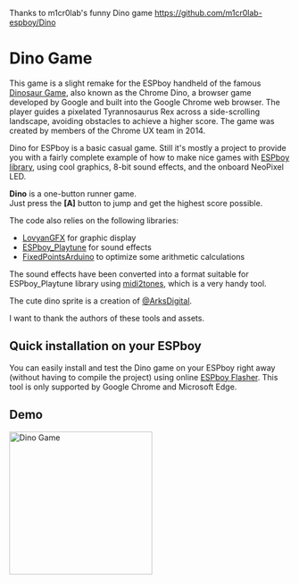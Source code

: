 Thanks to m1cr0lab's funny Dino game https://github.com/m1cr0lab-espboy/Dino
# Dino Game

This game is a slight remake for the ESPboy handheld of the famous [Dinosaur Game][chromedino], also known as the Chrome Dino, a browser game developed by Google and built into the Google Chrome web browser. The player guides a pixelated Tyrannosaurus Rex across a side-scrolling landscape, avoiding obstacles to achieve a higher score. The game was created by members of the Chrome UX team in 2014.

Dino for ESPboy is a basic casual game. Still it's mostly a project to provide you with a fairly complete example of how to make nice games with [ESPboy library][espboy], using cool graphics, 8-bit sound effects, and the onboard NeoPixel LED.

**Dino** is a one-button runner game.  
Just press the **[A]** button to jump and get the highest score possible.

The code also relies on the following libraries:

- [LovyanGFX][lovyangfx] for graphic display
- [ESPboy_Playtune][playtune] for sound effects
- [FixedPointsArduino][fixedpoint] to optimize some arithmetic calculations

The sound effects have been converted into a format suitable for ESPboy_Playtune library using [midi2tones][midi2tones], which is a very handy tool.

The cute dino sprite is a creation of [@ArksDigital][arksdigital].

I want to thank the authors of these tools and assets.


## Quick installation on your ESPboy

You can easily install and test the Dino game on your ESPboy right away (without having to compile the project) using online [ESPboy Flasher][flasher]. This tool is only supported by Google Chrome and Microsoft Edge.


## Demo

<img src="demo/dino.gif" width="256" height="256" align="center" style="image-rendering:pixelated" alt="Dino Game">


[chromedino]:  chrome://dino
[espboy]:      https://m1cr0lab-espboy.github.io/ESPboy
[lovyangfx]:   https://github.com/lovyan03/LovyanGFX/
[fixedpoint]:  https://github.com/Pharap/FixedPointsArduino
[playtune]:    https://github.com/ESPboy-edu/ESPboy_Playtune
[midi2tones]:  https://github.com/MLXXXp/midi2tones
[arksdigital]: https://twitter.com/ArksDigital
[flasher]:     https://m1cr0lab-espboy.github.io/Dino/
